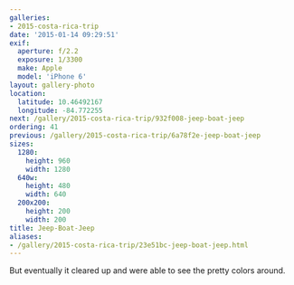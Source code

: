 ```yaml
---
galleries:
- 2015-costa-rica-trip
date: '2015-01-14 09:29:51'
exif:
  aperture: f/2.2
  exposure: 1/3300
  make: Apple
  model: 'iPhone 6'
layout: gallery-photo
location:
  latitude: 10.46492167
  longitude: -84.772255
next: /gallery/2015-costa-rica-trip/932f008-jeep-boat-jeep
ordering: 41
previous: /gallery/2015-costa-rica-trip/6a78f2e-jeep-boat-jeep
sizes:
  1280:
    height: 960
    width: 1280
  640w:
    height: 480
    width: 640
  200x200:
    height: 200
    width: 200
title: Jeep-Boat-Jeep
aliases:
- /gallery/2015-costa-rica-trip/23e51bc-jeep-boat-jeep.html
---
```


But eventually it cleared up and were able to see the pretty colors around.
